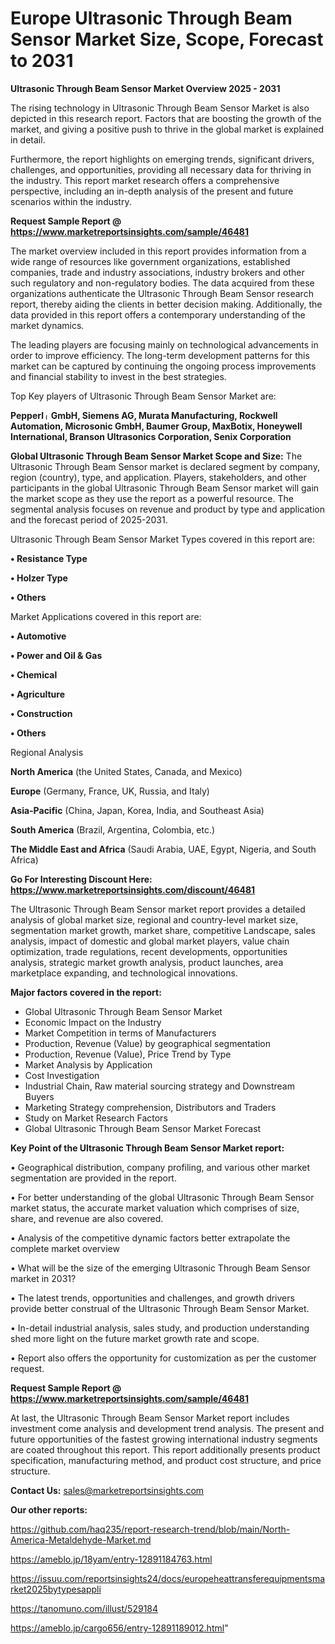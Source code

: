 # Europe Ultrasonic Through Beam Sensor Market Size, Scope, Forecast to 2031

<Strong> Ultrasonic Through Beam Sensor Market Overview 2025 - 2031</strong>

The rising technology in Ultrasonic Through Beam Sensor Market is also depicted in this research report. Factors that are boosting the growth of the market, and giving a positive push to thrive in the global market is explained in detail.

Furthermore, the report highlights on emerging trends, significant drivers, challenges, and opportunities, providing all necessary data for thriving in the industry. This report market research offers a comprehensive perspective, including an in-depth analysis of the present and future scenarios within the industry.

<strong>Request Sample Report @ <a href=https://www.marketreportsinsights.com/sample/46481>https://www.marketreportsinsights.com/sample/46481</a></strong>

The market overview included in this report provides information from a wide range of resources like government organizations, established companies, trade and industry associations, industry brokers and other such regulatory and non-regulatory bodies. The data acquired from these organizations authenticate the Ultrasonic Through Beam Sensor research report, thereby aiding the clients in better decision making. Additionally, the data provided in this report offers a contemporary understanding of the market dynamics.

The leading players are focusing mainly on technological advancements in order to improve efficiency. The long-term development patterns for this market can be captured by continuing the ongoing process improvements and financial stability to invest in the best strategies.

Top Key players of Ultrasonic Through Beam Sensor Market are:

<strong>Pepperlᛧ GmbH, Siemens AG, Murata Manufacturing, Rockwell Automation, Microsonic GmbH, Baumer Group, MaxBotix, Honeywell International, Branson Ultrasonics Corporation, Senix Corporation</strong>

<strong><b>Global Ultrasonic Through Beam Sensor Market Scope and Size:</b></strong>
The Ultrasonic Through Beam Sensor market is declared segment by company, region (country), type, and application. Players, stakeholders, and other participants in the global Ultrasonic Through Beam Sensor market will gain the market scope as they use the report as a powerful resource. The segmental analysis focuses on revenue and product by type and application and the forecast period of 2025-2031.

Ultrasonic Through Beam Sensor Market Types covered in this report are:

<strong>•  Resistance Type

•  Holzer Type

•  Others</strong>

Market Applications covered in this report are:

<strong>•  Automotive

•  Power and Oil & Gas

•  Chemical

•  Agriculture

•  Construction

•  Others</strong> 

Regional Analysis

<strong>North America</strong> (the United States, Canada, and Mexico)

<strong>Europe</strong> (Germany, France, UK, Russia, and Italy)

<strong>Asia-Pacific</strong> (China, Japan, Korea, India, and Southeast Asia)

<strong>South America</strong> (Brazil, Argentina, Colombia, etc.)

<strong>The Middle East and Africa</strong> (Saudi Arabia, UAE, Egypt, Nigeria, and South Africa)

<strong>Go For Interesting Discount Here: <a href=https://www.marketreportsinsights.com/discount/46481>https://www.marketreportsinsights.com/discount/46481</a></strong>

The Ultrasonic Through Beam Sensor market report provides a detailed analysis of global market size, regional and country-level market size, segmentation market growth, market share, competitive Landscape, sales analysis, impact of domestic and global market players, value chain optimization, trade regulations, recent developments, opportunities analysis, strategic market growth analysis, product launches, area marketplace expanding, and technological innovations.

<strong><b>Major factors covered in the report:</b></strong>
<ul>
  <li>Global Ultrasonic Through Beam Sensor Market </li>
  <li>Economic Impact on the Industry</li>
  <li>Market Competition in terms of Manufacturers</li>
  <li>Production, Revenue (Value) by geographical segmentation</li>
  <li>Production, Revenue (Value), Price Trend by Type</li>
  <li>Market Analysis by Application</li>
  <li>Cost Investigation</li>
  <li>Industrial Chain, Raw material sourcing strategy and Downstream Buyers</li>
  <li>Marketing Strategy comprehension, Distributors and Traders</li>
  <li>Study on Market Research Factors</li>
  <li>Global Ultrasonic Through Beam Sensor Market Forecast</li>
</ul>

<strong><b>Key Point of the Ultrasonic Through Beam Sensor Market report:</b></strong>

• Geographical distribution, company profiling, and various other market segmentation are provided in the report.

• For better understanding of the global Ultrasonic Through Beam Sensor market status, the accurate market valuation which comprises of size, share, and revenue are also covered.

• Analysis of the competitive dynamic factors better extrapolate the complete market overview

• What will be the size of the emerging Ultrasonic Through Beam Sensor market in 2031?

• The latest trends, opportunities and challenges, and growth drivers provide better construal of the Ultrasonic Through Beam Sensor Market.

• In-detail industrial analysis, sales study, and production understanding shed more light on the future market growth rate and scope.

• Report also offers the opportunity for customization as per the customer request.

<strong>Request Sample Report @ <a href=https://www.marketreportsinsights.com/sample/46481>https://www.marketreportsinsights.com/sample/46481</a></strong>

At last, the Ultrasonic Through Beam Sensor Market report includes investment come analysis and development trend analysis. The present and future opportunities of the fastest growing international industry segments are coated throughout this report. This report additionally presents product specification, manufacturing method, and product cost structure, and price structure.

<strong>Contact Us:</strong>
sales@marketreportsinsights.com

<strong>Our other reports:</strong>

<a href=https://github.com/haq235/report-research-trend/blob/main/North-America-Metaldehyde-Market.md>https://github.com/haq235/report-research-trend/blob/main/North-America-Metaldehyde-Market.md</a>

<a href=https://ameblo.jp/18yam/entry-12891184763.html>https://ameblo.jp/18yam/entry-12891184763.html</a>

<a href=https://issuu.com/reportsinsights24/docs/europeheattransferequipmentsmarket2025bytypesappli>https://issuu.com/reportsinsights24/docs/europeheattransferequipmentsmarket2025bytypesappli</a>

<a href=https://tanomuno.com/illust/529184>https://tanomuno.com/illust/529184</a>

<a href=https://ameblo.jp/cargo656/entry-12891189012.html>https://ameblo.jp/cargo656/entry-12891189012.html</a>"
